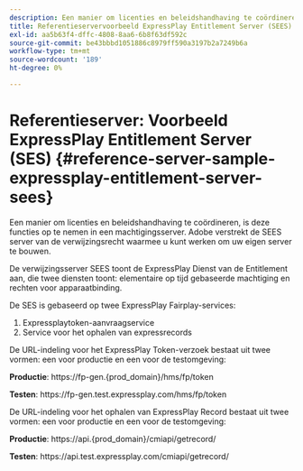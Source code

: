 ```yaml
---
description: Een manier om licenties en beleidshandhaving te coördineren, is deze functies op te nemen in een machtigingsserver. Adobe verstrekt de SEES server van de verwijzingsrecht waarmee u kunt werken om uw eigen server te bouwen.
title: Referentieservervoorbeeld ExpressPlay Entitlement Server (SEES)
exl-id: aa5b63f4-dffc-4808-8aa6-6b8f63df592c
source-git-commit: be43bbbd1051886c8979ff590a3197b2a7249b6a
workflow-type: tm+mt
source-wordcount: '189'
ht-degree: 0%

---
```


# Referentieserver: Voorbeeld ExpressPlay Entitlement Server (SES) {#reference-server-sample-expressplay-entitlement-server-sees}

Een manier om licenties en beleidshandhaving te coördineren, is deze functies op te nemen in een machtigingsserver. Adobe verstrekt de SEES server van de verwijzingsrecht waarmee u kunt werken om uw eigen server te bouwen.

De verwijzingsserver SEES toont de ExpressPlay Dienst van de Entitlement aan, die twee diensten toont: elementaire op tijd gebaseerde machtiging en rechten voor apparaatbinding.

De SES is gebaseerd op twee ExpressPlay Fairplay-services:

1. Expressplaytoken-aanvraagservice
1. Service voor het ophalen van expressrecords

De URL-indeling voor het ExpressPlay Token-verzoek bestaat uit twee vormen: een voor productie en een voor de testomgeving:

**Productie**: ht<span></span>tps://fp-gen.{prod_domain}/hms/fp/token

**Testen**: ht<span></span>tps://fp-gen.test.expressplay.com/hms/fp/token

De URL-indeling voor het ophalen van ExpressPlay Record bestaat uit twee vormen: een voor productie en een voor de testomgeving:

**Productie**: ht<span></span>tps://api.{prod_domain}/cmiapi/getrecord/

**Testen**: ht<span></span>tps://api.test.expressplay.com/cmiapi/getrecord/
